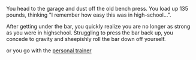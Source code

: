 You head to the garage and dust off the old bench press. You load up 135 pounds, 
thinking "I remember how easy this was in high-school...".

After getting under the bar, you quickly realize you are no longer as strong as
you were in highschool. Struggling to press the bar back up, you concede to gravity
and sheepishly roll the bar down off yourself.

or you go with the [personal trainer](../personal-trainer/personal_trainer.md)